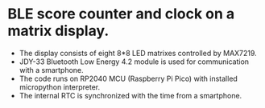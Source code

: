 # BLE score counter and clock on a matrix display.
- The display consists of eight 8*8 LED matrixes controlled by MAX7219.
- JDY-33 Bluetooth Low Energy 4.2 module is used for communication with a smartphone.
- The code runs on RP2040 MCU (Raspberry Pi Pico) with installed micropython interpreter.
- The internal RTC is synchronized with the time from a smartphone.
